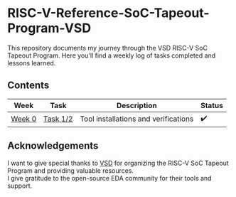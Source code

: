 # RISC-V-Reference-SoC-Tapeout-Program-VSD
This repository documents my journey through the VSD RISC-V SoC Tapeout Program. Here you'll find a weekly log of tasks completed and lessons learned.

## Contents

| Week   | Task                              | Description                        | Status |
|--------|-----------------------------------|------------------------------------|--------|
| [Week 0](Week0/) | [Task 1/2](Week0/README.md) | Tool installations and verifications | ✔️     |

## Acknowledgements

I want to give special thanks to [VSD](https://www.vlsisystemdesign.com/) for organizing the RISC-V SoC Tapeout Program and providing valuable resources.  
I give gratitude to the open-source EDA community for their tools and support.  
